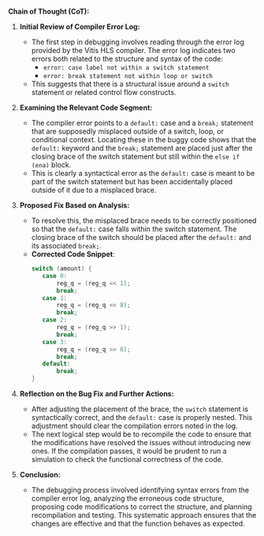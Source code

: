 **Chain of Thought (CoT):**

1. **Initial Review of Compiler Error Log:**
   - The first step in debugging involves reading through the error log provided by the Vitis HLS compiler. The error log indicates two errors both related to the structure and syntax of the code:
     - `error: case label not within a switch statement`
     - `error: break statement not within loop or switch`
   - This suggests that there is a structural issue around a `switch` statement or related control flow constructs.

2. **Examining the Relevant Code Segment:**
   - The compiler error points to a `default:` case and a `break;` statement that are supposedly misplaced outside of a switch, loop, or conditional context. Locating these in the buggy code shows that the `default:` keyword and the `break;` statement are placed just after the closing brace of the switch statement but still within the `else if (ena)` block.
   - This is clearly a syntactical error as the `default:` case is meant to be part of the switch statement but has been accidentally placed outside of it due to a misplaced brace.

3. **Proposed Fix Based on Analysis:**
   - To resolve this, the misplaced brace needs to be correctly positioned so that the `default:` case falls within the switch statement. The closing brace of the switch should be placed after the `default:` and its associated `break;`.
   - **Corrected Code Snippet**:
     ```cpp
     switch (amount) {
        case 0:
            reg_q = (reg_q << 1);
            break;
        case 1:
            reg_q = (reg_q << 8);
            break;
        case 2:
            reg_q = (reg_q >> 1);
            break;
        case 3:
            reg_q = (reg_q >> 8);
            break;
        default:
            break;
     }
     ```

4. **Reflection on the Bug Fix and Further Actions:**
   - After adjusting the placement of the brace, the `switch` statement is syntactically correct, and the `default:` case is properly nested. This adjustment should clear the compilation errors noted in the log.
   - The next logical step would be to recompile the code to ensure that the modifications have resolved the issues without introducing new ones. If the compilation passes, it would be prudent to run a simulation to check the functional correctness of the code.

5. **Conclusion:**
   - The debugging process involved identifying syntax errors from the compiler error log, analyzing the erroneous code structure, proposing code modifications to correct the structure, and planning recompilation and testing. This systematic approach ensures that the changes are effective and that the function behaves as expected.